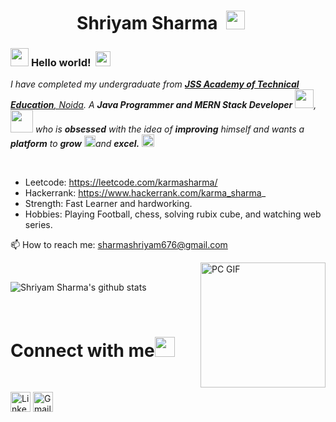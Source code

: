 # &nbsp;&nbsp;&nbsp;&nbsp;&nbsp;&nbsp;&nbsp;&nbsp;&nbsp;&nbsp;&nbsp;&nbsp;&nbsp;&nbsp;&nbsp;&nbsp;Shriyam Sharma&nbsp; <img src="https://github.com/TheDudeThatCode/TheDudeThatCode/blob/master/Assets/Mario_Hello_Big.gif" width="30px">



### <img src="https://github.com/TheDudeThatCode/TheDudeThatCode/blob/master/Assets/Hi.gif" width="29px"> **Hello world!** &nbsp;<img src="https://github.com/TheDudeThatCode/TheDudeThatCode/blob/master/Assets/Earth.gif" width="24px">

<p>
  <em>
    I have completed my undergraduate from <a href="https://jssaten.ac.in/"> <b>JSS Academy of Technical Education</b>, Noida</a>.  
    A <b>Java Programmer and MERN Stack Developer</b> <img src="https://github.com/TheDudeThatCode/TheDudeThatCode/blob/master/Assets/Developer.gif" width="30px">,</b>&nbsp;<img src="https://github.com/TheDudeThatCode/TheDudeThatCode/blob/master/Assets/Designer.gif" width="36px">  who is <b>obsessed</b>
    with the idea of <b>improving</b> himself and wants a <b>platform</b> to 
    <b>grow</b> <img src="https://github.com/TheDudeThatCode/TheDudeThatCode/blob/master/Assets/Rocket.gif" width="18px">and 
    <b>excel.</b> <img src="https://github.com/TheDudeThatCode/TheDudeThatCode/blob/master/Assets/Medal.gif" width="20px"> 
  </em>  
</p>


<br>

- Leetcode: https://leetcode.com/karmasharma/
- Hackerrank: https://www.hackerrank.com/karma_sharma_
- Strength: Fast Learner and hardworking.
- Hobbies: Playing Football, chess, solving rubix cube, and watching web series.  

📫 How to reach me: sharmashriyam676@gmail.com


<img align="right" alt="PC GIF" src="https://github.com/TheDudeThatCode/TheDudeThatCode/blob/master/Assets/Developer.gif" width="200" />
<br>



![Shriyam Sharma's github stats](https://github-readme-stats.vercel.app/api?username=shriyamsharma&show_icons=true&hide_border=true)

<br>

# Connect with me<img src="https://github.com/TheDudeThatCode/TheDudeThatCode/blob/master/Assets/Handshake.gif" height="32px">

<br>

[<img src="https://github.com/TheDudeThatCode/TheDudeThatCode/blob/master/Assets/Linkedin.svg" alt="Linkedin Logo" width="32">](https://www.linkedin.com/in/shriyam-sharma/) [<img src="https://github.com/TheDudeThatCode/TheDudeThatCode/blob/master/Assets/Gmail.svg" alt="Gmail logo" height="32">](mailto:sharmashriyam676@gmail.com)

<!--
**shriyamsharma/shriyamsharma** is a ✨ _special_ ✨ repository because its `README.md` (this file) appears on your GitHub profile.

Here are some ideas to get you started:

- 🔭 I’m currently working on ...
- 🌱 I’m currently learning ...
- 👯 I’m looking to collaborate on ...
- 🤔 I’m looking for help with ...
- 💬 Ask me about ...
- 📫 How to reach me: ...
- 😄 Pronouns: ...
- ⚡ Fun fact: ...
-->
